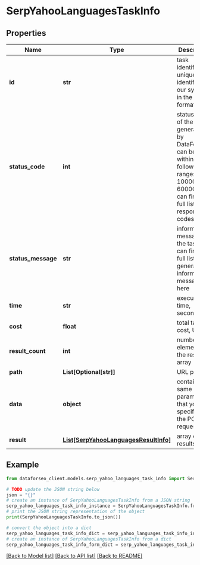 # SerpYahooLanguagesTaskInfo


## Properties

Name | Type | Description | Notes
------------ | ------------- | ------------- | -------------
**id** | **str** | task identifier unique task identifier in our system in the UUID format | [optional] 
**status_code** | **int** | status code of the task generated by DataForSEO, can be within the following range: 10000-60000 you can find the full list of the response codes here | [optional] 
**status_message** | **str** | informational message of the task you can find the full list of general informational messages here | [optional] 
**time** | **str** | execution time, seconds | [optional] 
**cost** | **float** | total tasks cost, USD | [optional] 
**result_count** | **int** | number of elements in the result array | [optional] 
**path** | **List[Optional[str]]** | URL path | [optional] 
**data** | **object** | contains the same parameters that you specified in the POST request | [optional] 
**result** | [**List[SerpYahooLanguagesResultInfo]**](SerpYahooLanguagesResultInfo.md) | array of results | [optional] 

## Example

```python
from dataforseo_client.models.serp_yahoo_languages_task_info import SerpYahooLanguagesTaskInfo

# TODO update the JSON string below
json = "{}"
# create an instance of SerpYahooLanguagesTaskInfo from a JSON string
serp_yahoo_languages_task_info_instance = SerpYahooLanguagesTaskInfo.from_json(json)
# print the JSON string representation of the object
print(SerpYahooLanguagesTaskInfo.to_json())

# convert the object into a dict
serp_yahoo_languages_task_info_dict = serp_yahoo_languages_task_info_instance.to_dict()
# create an instance of SerpYahooLanguagesTaskInfo from a dict
serp_yahoo_languages_task_info_form_dict = serp_yahoo_languages_task_info.from_dict(serp_yahoo_languages_task_info_dict)
```
[[Back to Model list]](../README.md#documentation-for-models) [[Back to API list]](../README.md#documentation-for-api-endpoints) [[Back to README]](../README.md)


